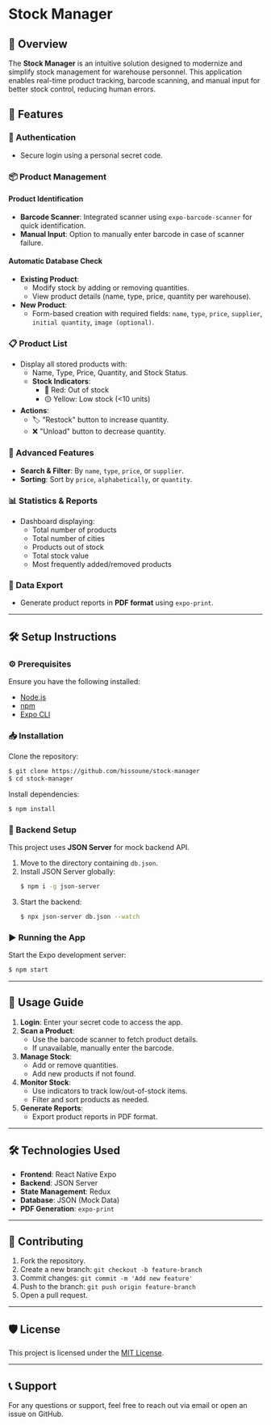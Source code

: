# Stock Manager

## 📌 Overview
The **Stock Manager** is an intuitive solution designed to modernize and simplify stock management for warehouse personnel. This application enables real-time product tracking, barcode scanning, and manual input for better stock control, reducing human errors.

## 🚀 Features

### 🔐 Authentication
- Secure login using a personal secret code.

### 📦 Product Management
#### Product Identification
- **Barcode Scanner**: Integrated scanner using `expo-barcode-scanner` for quick identification.
- **Manual Input**: Option to manually enter barcode in case of scanner failure.

#### Automatic Database Check
- **Existing Product**:
  - Modify stock by adding or removing quantities.
  - View product details (name, type, price, quantity per warehouse).
- **New Product**:
  - Form-based creation with required fields: `name`, `type`, `price`, `supplier`, `initial quantity`, `image (optional)`.

### 📋 Product List
- Display all stored products with:
  - Name, Type, Price, Quantity, and Stock Status.
  - **Stock Indicators**:
    - 🔴 Red: Out of stock
    - 🟡 Yellow: Low stock (<10 units)
- **Actions**:
  - 🏷️ "Restock" button to increase quantity.
  - ❌ "Unload" button to decrease quantity.

### 🔎 Advanced Features
- **Search & Filter**: By `name`, `type`, `price`, or `supplier`.
- **Sorting**: Sort by `price`, `alphabetically`, or `quantity`.

### 📊 Statistics & Reports
- Dashboard displaying:
  - Total number of products
  - Total number of cities
  - Products out of stock
  - Total stock value
  - Most frequently added/removed products

### 📂 Data Export
- Generate product reports in **PDF format** using `expo-print`.

---

## 🛠️ Setup Instructions

### ⚙️ Prerequisites
Ensure you have the following installed:
- [Node.js](https://nodejs.org/)
- [npm](https://www.npmjs.com/)
- [Expo CLI](https://expo.dev/)

### 📥 Installation
Clone the repository:
```sh
$ git clone https://github.com/hissoune/stock-manager
$ cd stock-manager
```
Install dependencies:
```sh
$ npm install
```

### 🔌 Backend Setup
This project uses **JSON Server** for mock backend API.
1. Move to the directory containing `db.json`.
2. Install JSON Server globally:
   ```sh
   $ npm i -g json-server
   ```
3. Start the backend:
   ```sh
   $ npx json-server db.json --watch
   ```

### ▶️ Running the App
Start the Expo development server:
```sh
$ npm start
```

---

## 📝 Usage Guide
1. **Login**: Enter your secret code to access the app.
2. **Scan a Product**:
   - Use the barcode scanner to fetch product details.
   - If unavailable, manually enter the barcode.
3. **Manage Stock**:
   - Add or remove quantities.
   - Add new products if not found.
4. **Monitor Stock**:
   - Use indicators to track low/out-of-stock items.
   - Filter and sort products as needed.
5. **Generate Reports**:
   - Export product reports in PDF format.

---

## 🛠️ Technologies Used
- **Frontend**: React Native Expo
- **Backend**: JSON Server
- **State Management**:  Redux 
- **Database**: JSON (Mock Data)
- **PDF Generation**: `expo-print`

---

## 🤝 Contributing
1. Fork the repository.
2. Create a new branch: `git checkout -b feature-branch`
3. Commit changes: `git commit -m 'Add new feature'`
4. Push to the branch: `git push origin feature-branch`
5. Open a pull request.

---

## 🛡️ License
This project is licensed under the [MIT License](LICENSE).

---

## 📞 Support
For any questions or support, feel free to reach out via email or open an issue on GitHub.

